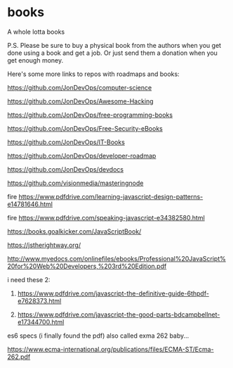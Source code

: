 # books
A whole lotta books

P.S. Please be sure to buy a physical book from the authors when you get done using a book and get a job. Or just send them a donation when you get enough money.


Here's some more links to repos with roadmaps and books:

https://github.com/JonDevOps/computer-science

https://github.com/JonDevOps/Awesome-Hacking

https://github.com/JonDevOps/free-programming-books

https://github.com/JonDevOps/Free-Security-eBooks

https://github.com/JonDevOps/IT-Books

https://github.com/JonDevOps/developer-roadmap

https://github.com/JonDevOps/devdocs

https://github.com/visionmedia/masteringnode

fire   https://www.pdfdrive.com/learning-javascript-design-patterns-e14781646.html

fire   https://www.pdfdrive.com/speaking-javascript-e34382580.html

https://books.goalkicker.com/JavaScriptBook/

https://jstherightway.org/

http://www.myedocs.com/onlinefiles/ebooks/Professional%20JavaScript%20for%20Web%20Developers,%203rd%20Edition.pdf


i need these 2:
1. https://www.pdfdrive.com/javascript-the-definitive-guide-6thpdf-e7628373.html 

2. https://www.pdfdrive.com/javascript-the-good-parts-bdcampbellnet-e17344700.html


es6 specs (i finally found the pdf) also called exma 262 baby...

https://www.ecma-international.org/publications/files/ECMA-ST/Ecma-262.pdf


